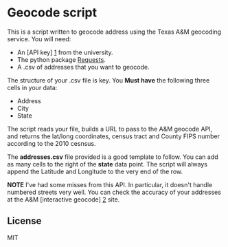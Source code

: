 Geocode script
=========

This is a script written to geocode address using the Texas A&M geocoding service. 
You will need:
  - An [API key] [1] from the university.
  - The python package [Requests].
  - A .csv of addresses that you want to geocode.

The structure of your .csv file is key. You __Must have__ the following three cells in your data:
  - Address
  - City
  - State

The script reads your file, builds a URL to pass to the A&M geocode API, and returns the lat/long coordinates, census tract and County FIPS number according to the 2010 cesnsus. 

The __addresses.csv__ file provided is a good template to follow. You can add as many cells to the right of the **state** data point. The script will always append the Latitude and Longitude to the very end of the row.

**NOTE** I've had some misses from this API. In particular, it doesn't handle numbered streets very well. You can check the accuracy of your addresses at the A&M [interactive geocode] [2] site.

License
----

MIT


[1]:http://geoservices.tamu.edu/Services/Geocode/WebService/
[2]:https://geoservices.tamu.edu/Services/Geocode/Interactive/
[Requests]:http://docs.python-requests.org/en/latest/
